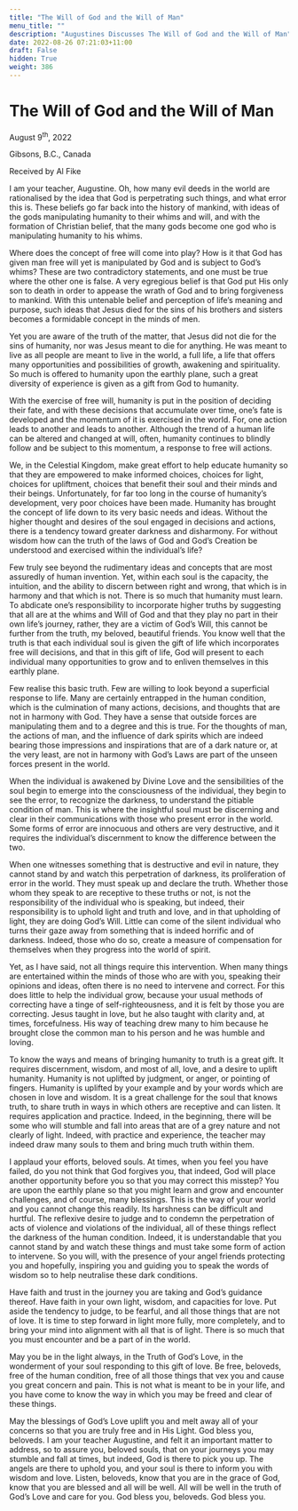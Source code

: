 ```yaml
---
title: "The Will of God and the Will of Man"
menu_title: ""
description: "Augustines Discusses The Will of God and the Will of Man"
date: 2022-08-26 07:21:03+11:00
draft: False
hidden: True
weight: 386
---
```

# The Will of God and the Will of Man

August 9<sup>th</sup>, 2022

Gibsons, B.C., Canada

Received by Al Fike   



I am your teacher, Augustine. Oh, how many evil deeds in the world are rationalised by the idea that God is perpetrating such things, and what error this is. These beliefs go far back into the history of mankind, with ideas of the gods manipulating humanity to their whims and will, and with the formation of Christian belief, that the many gods become one god who is manipulating humanity to his whims.

Where does the concept of free will come into play? How is it that God has given man free will yet is manipulated by God and is subject to God’s whims? These are two contradictory statements, and one must be true where the other one is false. A very egregious belief is that God put His only son to death in order to appease the wrath of God and to bring forgiveness to mankind. With this untenable belief and perception of life’s meaning and purpose, such ideas that Jesus died for the sins of his brothers and sisters becomes a formidable concept in the minds of men.

Yet you are aware of the truth of the matter, that Jesus did not die for the sins of humanity, nor was Jesus meant to die for anything. He was meant to live as all people are meant to live in the world, a full life, a life that offers many opportunities and possibilities of growth, awakening and spirituality. So much is offered to humanity upon the earthly plane, such a great diversity of experience is given as a gift from God to humanity. 

With the exercise of free will, humanity is put in the position of deciding their fate, and with these decisions that accumulate over time, one’s fate is developed and the momentum of it is exercised in the world. For, one action leads to another and leads to another. Although the trend of a human life can be altered and changed at will, often, humanity continues to blindly follow and be subject to this momentum, a response to free will actions.

We, in the Celestial Kingdom, make great effort to help educate humanity so that they are empowered to make informed choices, choices for light, choices for upliftment, choices that benefit their soul and their minds and their beings. Unfortunately, for far too long in the course of humanity’s development, very poor choices have been made. Humanity has brought the concept of life down to its very basic needs and ideas. Without the higher thought and desires of the soul engaged in decisions and actions, there is a tendency toward greater darkness and disharmony. For without wisdom how can the truth of the laws of God and God’s Creation be understood and exercised within the individual’s life?

Few truly see beyond the rudimentary ideas and concepts that are most assuredly of human invention. Yet, within each soul is the capacity, the intuition, and the ability to discern between right and wrong, that which is in harmony and that which is not. There is so much that humanity must learn. To abdicate one’s responsibility to incorporate higher truths by suggesting that all are at the whims and Will of God and that they play no part in their own life’s journey, rather, they are a victim of God’s Will, this cannot be further from the truth, my beloved, beautiful friends. You know well that the truth is that each individual soul is given the gift of life which incorporates free will decisions, and that in this gift of life, God will present to each individual many opportunities to grow and to enliven themselves in this earthly plane. 

Few realise this basic truth. Few are willing to look beyond a superficial response to life. Many are certainly entrapped in the human condition, which is the culmination of many actions, decisions, and thoughts that are not in harmony with God. They have a sense that outside forces are manipulating them and to a degree and this is true. For the thoughts of man, the actions of man, and the influence of dark spirits which are indeed bearing those impressions and inspirations that are of a dark nature or, at the very least, are not in harmony with God’s Laws are part of the unseen forces present in the world. 

When the individual is awakened by Divine Love and the sensibilities of the soul begin to emerge into the consciousness of the individual, they begin to see the error, to recognize the darkness, to understand the pitiable condition of man. This is where the insightful soul must be discerning and clear in their communications with those who present error in the world. Some forms of error are innocuous and others are very destructive, and it requires the individual’s discernment to know the difference between the two. 

When one witnesses something that is destructive and evil in nature, they cannot stand by and watch this perpetration of darkness, its proliferation of error in the world. They must speak up and declare the truth. Whether those whom they speak to are receptive to these truths or not, is not the responsibility of the individual who is speaking, but indeed, their responsibility is to uphold light and truth and love, and in that upholding of light, they are doing God’s Will. Little can come of the silent individual who turns their gaze away from something that is indeed horrific and of darkness. Indeed, those who do so, create a measure of compensation for themselves when they progress into the world of spirit. 

Yet, as I have said, not all things require this intervention. When many things are entertained within the minds of those who are with you, speaking their opinions and ideas, often there is no need to intervene and correct. For this does little to help the individual grow, because your usual methods of correcting have a tinge of self-righteousness, and it is felt by those you are correcting. Jesus taught in love, but he also taught with clarity and, at times, forcefulness. His way of teaching drew many to him because he brought close the common man to his person and he was humble and loving. 

To know the ways and means of bringing humanity to truth is a great gift. It requires discernment, wisdom, and most of all, love, and a desire to uplift humanity. Humanity is not uplifted by judgment, or anger, or pointing of fingers. Humanity is uplifted by your example and by your words which are chosen in love and wisdom. It is a great challenge for the soul that knows truth, to share truth in ways in which others are receptive and can listen. It requires application and practice. Indeed, in the beginning, there will be some who will stumble and fall into areas that are of a grey nature and not clearly of light. Indeed, with practice and experience, the teacher may indeed draw many souls to them and bring much truth within them.

I applaud your efforts, beloved souls. At times, when you feel you have failed, do you not think that God forgives you, that indeed, God will place another opportunity before you so that you may correct this misstep? You are upon the earthly plane so that you might learn and grow and encounter challenges, and of course, many blessings. This is the way of your world and you cannot change this readily. Its harshness can be difficult and hurtful. The reflexive desire to judge and to condemn the perpetration of acts of violence and violations of the individual, all of these things reflect the darkness of the human condition. Indeed, it is understandable that you cannot stand by and watch these things and must take some form of action to intervene. So you will, with the presence of your angel friends protecting you and hopefully, inspiring you and guiding you to speak the words of wisdom so to help neutralise these dark conditions.

Have faith and trust in the journey you are taking and God’s guidance thereof. Have faith in your own light, wisdom, and capacities for love. Put aside the tendency to judge, to be fearful, and all those things that are not of love. It is time to step forward in light more fully, more completely, and to bring your mind into alignment with all that is of light. There is so much that you must encounter and be a part of in the world. 

May you be in the light always, in the Truth of God’s Love, in the wonderment of your soul responding to this gift of love. Be free, beloveds, free of the human condition, free of all those things that vex you and cause you great concern and pain. This is not what is meant to be in your life, and you have come to know the way in which you may be freed and clear of these things.

May the blessings of God’s Love uplift you and melt away all of your concerns so that you are truly free and in His Light. God bless you, beloveds. I am your teacher Augustine, and felt it an important matter to address, so  to assure you, beloved souls, that on your journeys you may stumble and fall at times, but indeed, God is there to pick you up. The angels are there to uphold you, and your soul is there to inform you with wisdom and love. Listen, beloveds, know that you are in the grace of God, know that you are blessed and all will be well. All will be well in the truth of God’s Love and care for you. God bless you, beloveds. God bless you.